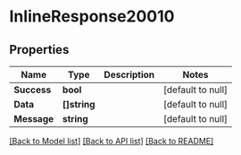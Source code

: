 # InlineResponse20010

## Properties
Name | Type | Description | Notes
------------ | ------------- | ------------- | -------------
**Success** | **bool** |  | [default to null]
**Data** | **[]string** |  | [default to null]
**Message** | **string** |  | [default to null]

[[Back to Model list]](../README.md#documentation-for-models) [[Back to API list]](../README.md#documentation-for-api-endpoints) [[Back to README]](../README.md)

